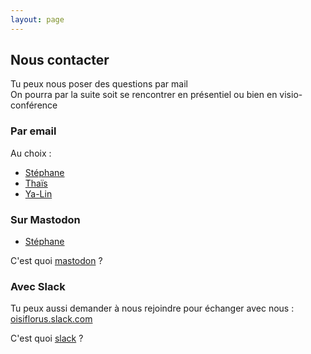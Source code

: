 ```yaml
---
layout: page
---
```


## Nous contacter

Tu peux nous poser des questions par mail  
On pourra par la suite soit se rencontrer en présentiel ou bien en visio-conférence

### Par email

Au choix :

- [Stéphane](mailto:stephane@scopyleft.fr)
- [Thaïs](mailto:thais.e@hotmail.fr)
- [Ya-Lin](mailto:bizienyalin@gmail.com)

### Sur Mastodon

- [Stéphane](https://eldritch.cafe/@pntbr)

C'est quoi [mastodon](https://fr.wikipedia.org/wiki/Mastodon_(r%C3%A9seau_social)) ?

### Avec Slack

Tu peux aussi demander à nous rejoindre pour échanger avec nous : [oisiflorus.slack.com](https://oisiflorus.slack.com)

C'est quoi [slack](https://fr.wikipedia.org/wiki/Slack) ?
